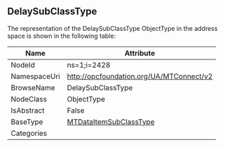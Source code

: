 <!-- objecttype -->
## DelaySubClassType
  
<!-- end of text -->
The representation of the DelaySubClassType ObjectType in the address space is shown in the following table:  

|Name|Attribute|
|---|---|
|NodeId|ns=1;i=2428|
|NamespaceUri|http://opcfoundation.org/UA/MTConnect/v2|
|BrowseName|DelaySubClassType|
|NodeClass|ObjectType|
|IsAbstract|False|
|BaseType|[MTDataItemSubClassType](../../ObjectTypes/MTDataItemSubClassType/readme.md)|
|Categories||

